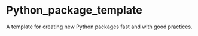 # Python_package_template
A template for creating new Python packages fast and with good practices.
